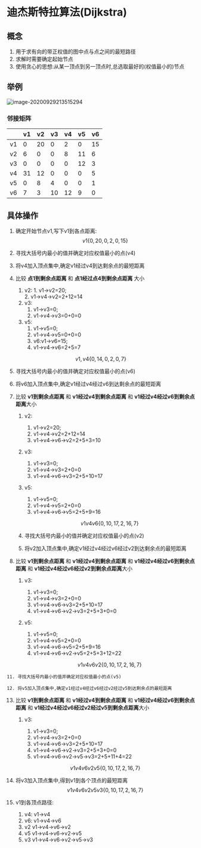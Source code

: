 # 迪杰斯特拉算法(Dijkstra)

## 概念

1. 用于求有向的带正权值的图中点与点之间的最短路径
2. 求解时需要确定起始节点
3. 使用贪心的思想:从某一顶点到另一顶点时,总选取最好的(权值最小的)节点

## 举例

![image-20200929213515294](.\image-20200929213515294-1602069885055.png)

### 邻接矩阵

|      | v1   | v2   | v3   | v4   | v5   | v6   |
| ---- | ---- | ---- | ---- | ---- | ---- | ---- |
| v1   | 0    | 20   | 0    | 2    | 0    | 15   |
| v2   | 6    | 0    | 0    | 8    | 11   | 6    |
| v3   | 0    | 0    | 0    | 0    | 12   | 3    |
| v4   | 31   | 12   | 0    | 0    | 0    | 5    |
| v5   | 0    | 8    | 4    | 0    | 0    | 1    |
| v6   | 7    | 3    | 10   | 12   | 9    | 0    |



## 具体操作
 1. 确定开始节点v1,写下v1到各点距离:
    $$
    v1 \{ 0,20,0,2,0,15\}
    $$
 2. 寻找大括号内最小的值并确定对应权值最小的点(v4)

 3. 将v4加入顶点集中,确定v1经过v4到达剩余点的最短距离

 4. 比较 **点1到剩余点距离** 和 **点1经过点4到剩余点距离** 大小

     1. v2:	
          	1. v1->v2=20;	
           2. v1->v4->v2=2+12=14
      2. v3:	
          1. v1->v3=0;	
          2. v1->v4->v3=0+0=0
      3. v5:	
          1. v1->v5=0;	
          2. v1->v4->v5=0+0=0
          3. v6:v1->v6=15;
          4. v1->v4->v6=2+5=7
      
$$
    v1,v4\{0,14,0,2,0,7\}
$$

5. 寻找大括号内最小的值并确定对应权值最小的点(v6)
	
6. 将v6加入顶点集中,确定v1经过v4经过v6到达剩余点的最短距离
	
 7. 比较 **v1到剩余点距离** 和 **v1经过v4到剩余点距离**  和 **v1经过v4经过v6到剩余点距离**大小

     1. v2:	

         1. v1->v2=20;	
         2. v1->v4->v2=2+12=14
         3. v1->v4->v6->v2=2+5+3=10

     2. v3:	

         1. v1->v3=0;
         2. v1->v4->v3=2+0=0
         3. v1->v4->v6->v3=2+5+10=17

     3. v5:	

         1. v1->v5=0;	
         2. v1->v4->v5=2+0=0
         3. v1->v4->v6->v5=2+5+9=16

        $$
        v1v4v6\{0,10,17,2,16,7\}
        $$

	8. 寻找大括号内最小的值并确定对应权值最小的点(v2)

	9. 将v2加入顶点集中,确定v1经过v4经过v6经过v2到达剩余点的最短距离

 10. 比较 **v1到剩余点距离** 和 **v1经过v4到剩余点距离**  和 **v1经过v4经过v6到剩余点距离** 和 **v1经过v4经过v6经过v2到剩余点距离**大小

      1. v3:	

         1. v1->v3=0;
         2. v1->v4->v3=2+0=0
         3. v1->v4->v6->v3=2+5+10=17
         4. v1->v4->v6->v2->v3=2+5+3+0=0

      2. v5:	

         1. v1->v5=0;	
         2. v1->v4->v5=2+0=0
         3. v1->v4->v6->v5=2+5+9=16
         4. v1->v4->v6->v2->v5=2+5+3+12=22

         $$
         v1v4v6v2\{0,10,17,2,16,7\}
         $$

         

	11. 寻找大括号内最小的值并确定对应权值最小的点(v5)

	12. 将v5加入顶点集中,确定v1经过v4经过v6经过v2经过v5到达剩余点的最短距离

 13. 比较 **v1到剩余点距离** 和 **v1经过v4到剩余点距离**  和 **v1经过v4经过v6到剩余点距离** 和 **v1经过v4经过v6经过v2经过v5到剩余点距离**大小

      1. v3:	

         1. v1->v3=0;
         2. v1->v4->v3=2+0=0
         3. v1->v4->v6->v3=2+5+10=17
         4. v1->v4->v6->v2->v3=2+5+3+0=0
         5. v1->v4->v6->v2->v5->v3=2+5+11+4=22

     $$
     v1v4v6v2v5\{0,10,17,2,16,7\}
     $$
     

	
8. 将v3加入顶点集中,得到v1到各个顶点的最短距离
     $$
     v1v4v6v2v5v3\{0,10,17,2,16,7\}
     $$

9. v1到各顶点路径:

      1. v4:	v1->v4
      2. v6:	v1->v4->v6
      3. v2	v1->v4->v6->v2
      4. v5	v1->v4->v6->v2->v5
      5. v3	v1->v4->v6->v2->v5->v3

​     


